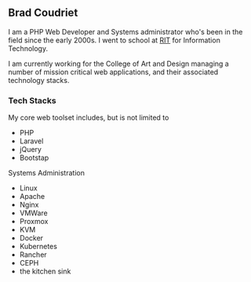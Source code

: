 ## Brad Coudriet

I am a PHP Web Developer and Systems administrator who's been in the field since the early 2000s. I went to school at [RIT](https://www.rit.edu) for Information Technology.

I am currently working for the College of Art and Design managing a number of mission critical web applications, and their associated technology stacks.

### Tech Stacks

My core web toolset includes, but is not limited to
* PHP
* Laravel
* jQuery
* Bootstap

Systems Administration
* Linux
* Apache
* Nginx
* VMWare
* Proxmox
* KVM
* Docker
* Kubernetes
* Rancher
* CEPH
* the kitchen sink
